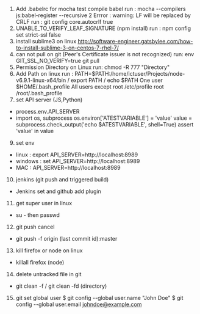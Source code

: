 1. Add .babelrc for mocha test compile babel
run :  mocha --compilers js:babel-register --recursive
2  Errror : warning: LF will be replaced by CRLF 
run : git config core.autocrlf true
3. UNABLE_TO_VERIFY_LEAF_SIGNATURE (npm install)
run : npm config set strict-ssl false
4. install sublime3 on linux 
http://software-engineer.gatsbylee.com/how-to-install-sublime-3-on-centos-7-rhel-7/
5. can not pull on git (Peer's Certificate issuer is not recognized)
run: env GIT_SSL_NO_VERIFY=true git pull
6. Permission Directory on Linux
run: chmod -R 777 "Directory"
7. Add Path on linux
run : PATH=$PATH:/home/ictuser/Projects/node-v6.9.1-linux-x64/bin  / export PATH / echo $PATH
One user
$HOME/.bash_profile
All users except root
/etc/profile
root
/root/.bash_profile
8. set API server (JS,Python)
- process.env.API_SERVER 
- import os, subprocess
os.environ['ATESTVARIABLE'] = 'value'
value = subprocess.check_output('echo $ATESTVARIABLE', shell=True)
assert 'value' in value
9. set env 
- linux : export API_SERVER=http://localhost:8989
- windows : set API_SERVER=http://localhost:8989
- MAC : API_SERVER=http://localhost:8989
10. jenkins (git push and triggered build)
- Jenkins set and github add plugin
11. get super user in linux
- su - then passwd
12. git push cancel
- git push -f origin (last commit id):master
13. kill firefox or node on linux
- killall firefox (node)
14. delete untracked file in git
- git clean -f / git clean -fd (directory)
15. git set global user
$ git config --global user.name "John Doe"
$ git config --global user.email johndoe@example.com